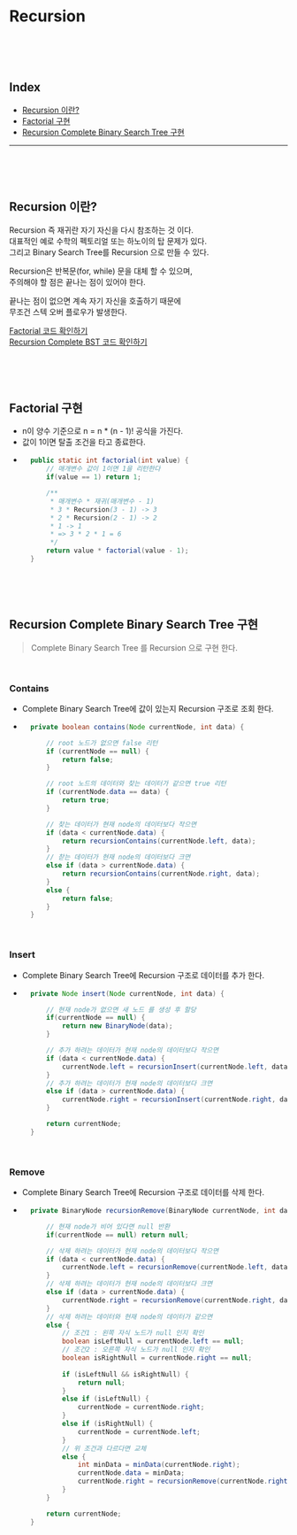 # Recursion

<br/><br/><br/>



## Index

* [Recursion 이란?](#Recursion-이란?)
* [Factorial 구현](#Factorial-구현)
* [Recursion Complete Binary Search Tree 구현](#Recursion-Complete-Binary-Search-Tree-구현)

---

<br/><br/><br/>



## Recursion 이란?

Recursion 즉 재귀란 자기 자신을 다시 참조하는 것 이다.  
대표적인 예로 수학의 펙토리얼 또는 하노이의 탑 문제가 있다.  
그리고 Binary Search Tree를 Recursion 으로 만들 수 있다.  

Recursion은 반복문(for, while) 문을 대체 할 수 있으며,  
주의해야 할 점은 끝나는 점이 있어야 한다.  

끝나는 점이 없으면 계속 자기 자신을 호출하기 때문에  
무조건 스텍 오버 플로우가 발생한다.

[Factorial 코드 확인하기]()  
[Recursion Complete BST 코드 확인하기]()

<br/><br/><br/>



## Factorial 구현
* n이 양수 기준으로 n = n * (n - 1)! 공식을 가진다.
* 값이 1이면 탈출 조건을 타고 종료한다.
* ~~~java
    public static int factorial(int value) {
        // 매개변수 값이 1이면 1을 리턴한다
        if(value == 1) return 1;

        /**
         * 매개변수 * 재귀(매개변수 - 1)
         * 3 * Recursion(3 - 1) -> 3
         * 2 * Recursion(2 - 1) -> 2
         * 1 -> 1
         * => 3 * 2 * 1 = 6
         */
        return value * factorial(value - 1);
    }
  ~~~
  
<br/><br/><br/>



## Recursion Complete Binary Search Tree 구현

> Complete Binary Search Tree 를 Recursion 으로 구현 한다.

<br/>

### Contains
* Complete Binary Search Tree에 값이 있는지 Recursion 구조로 조회 한다.
* ~~~java
    private boolean contains(Node currentNode, int data) {

        // root 노드가 없으면 false 리턴
        if (currentNode == null) {
            return false;
        }

        // root 노드의 데이터와 찾는 데이터가 같으면 true 리턴
        if (currentNode.data == data) {
            return true;
        }

        // 찾는 데이터가 현재 node의 데이터보다 작으면
        if (data < currentNode.data) {
            return recursionContains(currentNode.left, data);
        }
        // 찯는 데이터가 현재 node의 데이터보다 크면
        else if (data > currentNode.data) {
            return recursionContains(currentNode.right, data);
        }
        else {
            return false;
        }
    }
  ~~~

<br/>

### Insert
* Complete Binary Search Tree에 Recursion 구조로 데이터를 추가 한다.
* ~~~java
    private Node insert(Node currentNode, int data) {

        // 현재 node가 없으면 새 노드 를 생성 후 할당
        if(currentNode == null) {
            return new BinaryNode(data);
        }

        // 추가 하려는 데이터가 현재 node의 데이터보다 작으면
        if (data < currentNode.data) {
            currentNode.left = recursionInsert(currentNode.left, data);
        }
        // 추가 하려는 데이터가 현재 node의 데이터보다 크면
        else if (data > currentNode.data) {
            currentNode.right = recursionInsert(currentNode.right, data);
        }

        return currentNode;
    }
  ~~~

<br/>

### Remove
* Complete Binary Search Tree에 Recursion 구조로 데이터를 삭제 한다.
* ~~~java
    private BinaryNode recursionRemove(BinaryNode currentNode, int data) {
  
        // 현재 node가 비어 있다면 null 반환
        if(currentNode == null) return null;

        // 삭제 하려는 데이터가 현재 node의 데이터보다 작으면
        if (data < currentNode.data) {
            currentNode.left = recursionRemove(currentNode.left, data);
        }
        // 삭제 하려는 데이터가 현재 node의 데이터보다 크면
        else if (data > currentNode.data) {
            currentNode.right = recursionRemove(currentNode.right, data);
        }
        // 삭제 하려는 데이터와 현재 node의 데이터가 같으면
        else {
            // 조건1 : 왼쪽 자식 노드가 null 인지 확인
            boolean isLeftNull = currentNode.left == null;
            // 조건2 : 오른쪽 자식 노드가 null 인지 확인
            boolean isRightNull = currentNode.right == null;
            
            if (isLeftNull && isRightNull) {
                return null;
            }
            else if (isLeftNull) {
                currentNode = currentNode.right;
            }
            else if (isRightNull) {
                currentNode = currentNode.left;
            }
            // 위 조건과 다르다면 교체
            else {
                int minData = minData(currentNode.right);
                currentNode.data = minData;
                currentNode.right = recursionRemove(currentNode.right, minData);
            }
        }

        return currentNode;
    }
  ~~~

<br/><br/><br/>
